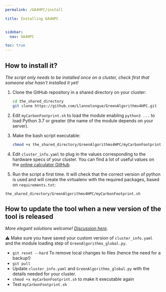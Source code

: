 ```yaml
---
permalink: /GA4HPC/install

title: Installing GA4HPC


sidebar:
  nav: GA4HPC

toc: true
---
```


## How to install it?

_The script only needs to be installed once on a cluster, check first that someone else hasn't installed it yet!_

1. Clone the GitHub repository in a shared directory on your cluster:
    ```bash
    cd the_shared_directory
    git clone https://github.com/Llannelongue/GreenAlgorithms4HPC.git
    ```

2. Edit `myCarbonFootprint.sh` to load the module enabling `python3 ...` to load Python 3.7 or greater (the name of the module depends on your server).

3. Make the bash script executable:
    ```bash
    chmod +x the_shared_directory/GreenAlgorithms4HPC/myCarbonFootprint.sh
    ```

4. Edit `cluster_info.yaml` to plug in the values corresponding to the hardware specs of your cluster. You can find a lot of useful values on the [online calculator GitHub](https://github.com/GreenAlgorithms/green-algorithms-tool/tree/master/data).

5. Run the script a first time. It will check that the correct version of python is used
and will create the virtualenv with the required packages, based on `requirements.txt`:
```shell script
the_shared_directory/GreenAlgorithms4HPC/myCarbonFootprint.sh
```

## How to update the tool when a new version of the tool is released

_More elegant solutions welcome! [Discussion here](https://github.com/Llannelongue/GreenAlgorithms4HPC/issues/1)._

⚠️ Make sure you have saved your custom version of `cluster_info.yaml` and the module loading step of `GreenAlgorithms_global.py`.

- `git reset --hard` To remove local changes to files (hence the need for a backup!)
- `git pull`
- Update `cluster_info.yaml` and `GreenAlgorithms_global.py` with the details needed for your cluster.
- `chmod +x myCarbonFootprint.sh` to make it executable again
- Test `myCarbonFootprint.sh`
